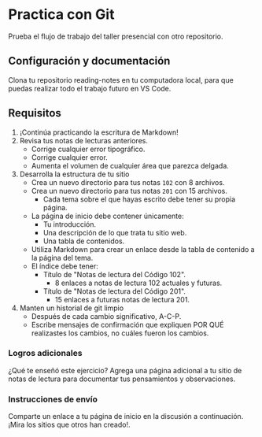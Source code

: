 # Practica con Git

Prueba el flujo de trabajo del taller presencial con otro repositorio.

## Configuración y documentación

Clona tu repositorio reading-notes en tu computadora local, para que puedas realizar todo el trabajo futuro en VS Code.

## Requisitos

1. ¡Continúa practicando la escritura de Markdown!
1. Revisa tus notas de lecturas anteriores.
     - Corrige cualquier error tipográfico.
     - Corrige cualquier error.
     - Aumenta el volumen de cualquier área que parezca delgada.
1. Desarrolla la estructura de tu sitio
     - Crea un nuevo directorio para tus notas `102` con 8 archivos.
     - Crea un nuevo directorio para tus notas `201` con 15 archivos.
         - Cada tema sobre el que hayas escrito debe tener su propia página.
     - La página de inicio debe contener únicamente:
         - Tu introducción.
         - Una descripción de lo que trata tu sitio web.
         - Una tabla de contenidos.
     - Utiliza Markdown para crear un enlace desde la tabla de contenido a la página del tema.
     - El índice debe tener:
         - Título de "Notas de lectura del Código 102".
             - 8 enlaces a notas de lectura 102 actuales y futuras.
         - Título de "Notas de lectura del Código 201".
             - 15 enlaces a futuras notas de lectura 201.
1. Manten un historial de git limpio
     - Después de cada cambio significativo, A-C-P.
     - Escribe mensajes de confirmación que expliquen POR QUÉ realizastes los cambios, no cuáles fueron los cambios.

### Logros adicionales

¿Qué te enseñó este ejercicio? Agrega una página adicional a tu sitio de notas de lectura para documentar tus pensamientos y observaciones.

### Instrucciones de envío

Comparte un enlace a tu página de inicio en la discusión a continuación. ¡Mira los sitios que otros han creado!.
